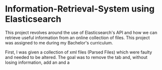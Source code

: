 # Information-Retrieval-System using Elasticsearch

This project revolves around the use of Elasticsearch's API and how we can retrieve useful information from an online collection of files.
This project was assigned to me during my Bachelor's curriculum. 

First, I was given a collection of xml files (Parsed Files) which were faulty and needed to be altered. The goal was to remove the <text> tab and, without losing information, add an <objective> and a <title> tab. In order to complete that task I created the programm fix_xml.py. 
  
Then, in order to add the collection on the Elasicsearch online tool, I needed to convert the xml files into json files (Collection). In order to complete that task I created the programm convert.py. 

After creating a custom index (Elasticsearch_Analyzer.json), I uploaded the collection on Elasticsearch. In order to complete that task I created the programm createcollection.py. 

Finally, I was given a text file (testingQueries) with 10 questions to test out my collection. In order to use the text file, I created the programm query.py which asks the user which question he wants to choose and how many results he wants to receive. After the user has given his input, the programm creates/alters the file Elasticsearch_Query.json, asks the collection the question and writes down the results in the file Results.txt.  
